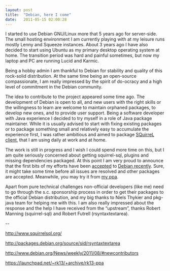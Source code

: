 ```yaml
---
layout: post
title:  "Debian, here I come"
date:   2011-05-15 02:00:28
---
```


I started to use Debian GNU/Linux more that 5 years ago for server-side. The small hosting environment I am currently playing with at my leisure runs mostly Lenny and Squeeze instances. About 3 years ago I have also decided to start using Ubuntu as my primary desktop operating system at home. The transition period was hard and painful sometimes, but now my laptop and PC are running Lucid and Karmic.

Being a hobby admin I am thankful to Debian for stability and quality of this rock-solid distribution. At the same time being an open-source compassionate, I am really impressed by the spirit of do-ocracy and a high level of commitment in the Debian community.

The idea to contribute to the project appeared some time ago. The development of Debian is open to all, and new users with the right skills or the willingness to learn are welcome to maintain orphaned packages, to develop new ones, and to provide user support. Being a software developer with Java experience I decided to try myself in a role of Java package maintainer.  While it is usually advised to start with fixing existing packages or to package something small and relatively easy to accumulate the experience first, I was rather ambitious and aimed to package [SQuirreL client][squirrelsql], that I am using daily at work and at home.

The work is still in progress and I wish I could spend more time on this, but I am quite seriously concerned about getting squirrel-sql, plugins and missing dependencies packaged. At this point I am very proud to announce that the first bits of my efforts have been [accepted][rsyntaxtextarea] to [Debian recently][debian-news]. Sure, it might take some time before all issues are resolved and other packages are accepted. Meanwhile, you may try it from [my ppa][ppa].

Apart from pure technical challenges non-official developers (like me) need to go through the s.c. sponsorship process in order to get their packages to the official Debian distribution,  and my big thanks to Niels Thykier and pkg-java team for helping me with this. I am also really impressed about the response  and the help I have received from the “upstream”, thanks Robert Manning (squirrel-sql) and Robert Futrell (rsyntaxtextarea).

--

http://www.squirrelsql.org/

http://packages.debian.org/source/sid/rsyntaxtextarea

http://www.debian.org/News/weekly/2011/08/#newcontributors

https://launchpad.net/~rk13/+archive/rk13-ppa

[squirrelsql]: http://www.squirrelsql.org/
[rsyntaxtextarea]: http://packages.debian.org/source/sid/rsyntaxtextarea
[debian-news]: http://www.debian.org/News/weekly/2011/08/#newcontributors
[ppa]: https://launchpad.net/~rk13/+archive/rk13-ppa

